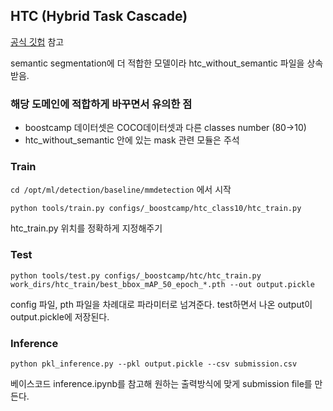 ## HTC (Hybrid Task Cascade) 
[공식 깃헙](https://github.com/open-mmlab/mmdetection/tree/master/configs/htc) 참고 

semantic segmentation에 더 적합한 모델이라 htc_without_semantic 파일을 상속받음. 

### 해당 도메인에 적합하게 바꾸면서 유의한 점 
- boostcamp 데이터셋은 COCO데이터셋과 다른 classes number (80->10)
- htc_without_semantic 안에 있는 mask 관련 모듈은 주석


### Train 
`cd /opt/ml/detection/baseline/mmdetection` 에서 시작 

```
python tools/train.py configs/_boostcamp/htc_class10/htc_train.py
```
htc_train.py 위치를 정확하게 지정해주기 


### Test

```
python tools/test.py configs/_boostcamp/htc/htc_train.py work_dirs/htc_train/best_bbox_mAP_50_epoch_*.pth --out output.pickle 
```
config 파일, pth 파일을 차례대로 파라미터로 넘겨준다. 
test하면서 나온 output이 output.pickle에 저장된다.


### Inference
```
python pkl_inference.py --pkl output.pickle --csv submission.csv
```

베이스코드 inference.ipynb를 참고해 원하는 출력방식에 맞게 submission file를 만든다. 
